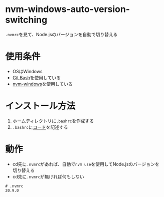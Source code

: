 # nvm-windows-auto-version-switching
`.nvmrc`を見て、Node.jsのバージョンを自動で切り替える

# 使用条件
- OSはWindows
- [Git Bash](https://gitforwindows.org/)を使用している
- [nvm-windows](https://github.com/coreybutler/nvm-windows/releases)を使用している

# インストール方法
1. ホームディレクトリに`.bashrc`を作成する
1. `.bashrc`に[コード](https://github.com/yoshi-68/nvm-auto-switching-windows/blob/main/.bashrc)を記述する

# 動作
- cd先に`.nvmrc`があれば、自動で`nvm use`を使用してNode.jsのバージョンを切り替える
- cd先に`.nvmrc`が無ければ何もしない
```
# .nvmrc
20.9.0
```
